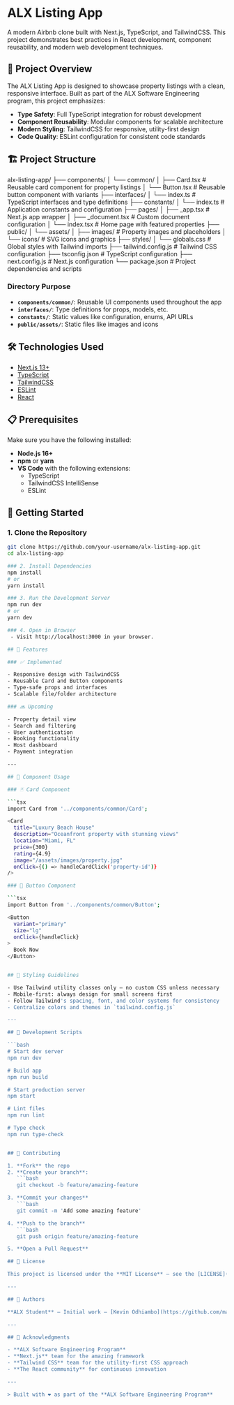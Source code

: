 # ALX Listing App

A modern Airbnb clone built with Next.js, TypeScript, and TailwindCSS. This project demonstrates best practices in React development, component reusability, and modern web development techniques.

## 🚀 Project Overview

The ALX Listing App is designed to showcase property listings with a clean, responsive interface. Built as part of the ALX Software Engineering program, this project emphasizes:

- **Type Safety**: Full TypeScript integration for robust development  
- **Component Reusability**: Modular components for scalable architecture  
- **Modern Styling**: TailwindCSS for responsive, utility-first design  
- **Code Quality**: ESLint configuration for consistent code standards

## 🏗️ Project Structure

alx-listing-app/
├── components/
│ └── common/
│ ├── Card.tsx # Reusable card component for property listings
│ └── Button.tsx # Reusable button component with variants
├── interfaces/
│ └── index.ts # TypeScript interfaces and type definitions
├── constants/
│ └── index.ts # Application constants and configuration
├── pages/
│ ├── _app.tsx # Next.js app wrapper
│ ├── _document.tsx # Custom document configuration
│ └── index.tsx # Home page with featured properties
├── public/
│ └── assets/
│ ├── images/ # Property images and placeholders
│ └── icons/ # SVG icons and graphics
├── styles/
│ └── globals.css # Global styles with Tailwind imports
├── tailwind.config.js # Tailwind CSS configuration
├── tsconfig.json # TypeScript configuration
├── next.config.js # Next.js configuration
└── package.json # Project dependencies and scripts


### Directory Purpose

- **`components/common/`**: Reusable UI components used throughout the app  
- **`interfaces/`**: Type definitions for props, models, etc.  
- **`constants/`**: Static values like configuration, enums, API URLs  
- **`public/assets/`**: Static files like images and icons

## 🛠️ Technologies Used

- [Next.js 13+](https://nextjs.org/)  
- [TypeScript](https://www.typescriptlang.org/)  
- [TailwindCSS](https://tailwindcss.com/)  
- [ESLint](https://eslint.org/)  
- [React](https://reactjs.org/)

## 📋 Prerequisites

Make sure you have the following installed:

- **Node.js 16+**
- **npm** or **yarn**
- **VS Code** with the following extensions:
  - TypeScript
  - TailwindCSS IntelliSense
  - ESLint

## 🚀 Getting Started

### 1. Clone the Repository

```bash
git clone https://github.com/your-username/alx-listing-app.git
cd alx-listing-app

### 2. Install Dependencies
npm install
# or
yarn install

### 3. Run the Development Server
npm run dev
# or
yarn dev

### 4. Open in Browser
 - Visit http://localhost:3000 in your browser.

## 🎯 Features

### ✅ Implemented

- Responsive design with TailwindCSS  
- Reusable Card and Button components  
- Type-safe props and interfaces  
- Scalable file/folder architecture  

### 🔜 Upcoming

- Property detail view  
- Search and filtering  
- User authentication  
- Booking functionality  
- Host dashboard  
- Payment integration  

---

## 🧩 Component Usage

### 🃏 Card Component

```tsx
import Card from '../components/common/Card';

<Card
  title="Luxury Beach House"
  description="Oceanfront property with stunning views"
  location="Miami, FL"
  price={300}
  rating={4.9}
  image="/assets/images/property.jpg"
  onClick={() => handleCardClick('property-id')}
/>

### 🔘 Button Component

```tsx
import Button from '../components/common/Button';

<Button
  variant="primary"
  size="lg"
  onClick={handleClick}
>
  Book Now
</Button>


## 🎨 Styling Guidelines

- Use Tailwind utility classes only — no custom CSS unless necessary  
- Mobile-first: always design for small screens first  
- Follow Tailwind's spacing, font, and color systems for consistency  
- Centralize colors and themes in `tailwind.config.js`

---

## 📝 Development Scripts

```bash
# Start dev server
npm run dev

# Build app
npm run build

# Start production server
npm start

# Lint files
npm run lint

# Type check
npm run type-check


## 🤝 Contributing

1. **Fork** the repo  
2. **Create your branch**:  
   ```bash
   git checkout -b feature/amazing-feature

3. **Commit your changes**
   ```bash
   git commit -m 'Add some amazing feature'

4. **Push to the branch**
   ```bash
   git push origin feature/amazing-feature

5. **Open a Pull Request**

## 📄 License

This project is licensed under the **MIT License** – see the [LICENSE](./LICENSE) file for details.

---

## 👥 Authors

**ALX Student** – Initial work – [Kevin Odhiambo](https://github.com/manodhiambo)

---

## 🙏 Acknowledgments

- **ALX Software Engineering Program**
- **Next.js** team for the amazing framework  
- **Tailwind CSS** team for the utility-first CSS approach  
- **The React community** for continuous innovation

---

> Built with ❤️ as part of the **ALX Software Engineering Program**

